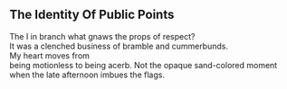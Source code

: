 The Identity Of Public Points
-----------------------------
The I in branch what gnaws the props of respect?  
It was a clenched business of bramble and cummerbunds.  
My heart moves from  
being motionless to being acerb. Not the opaque sand-colored moment  
when the late afternoon imbues the flags.  
